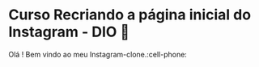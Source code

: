 # Curso Recriando a página inicial do Instagram - DIO 👨‍

Olá ! Bem vindo ao meu Instagram-clone.:cell-phone:
